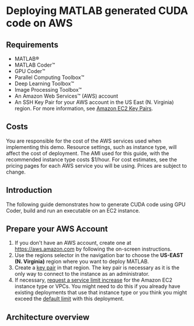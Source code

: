 # Deploying MATLAB generated CUDA code on AWS

## Requirements
- MATLAB® 
- MATLAB Coder™
- GPU Coder™
- Parallel Computing Toolbox™ 
- Deep Learning Toolbox™ 
- Image Processing Toolbox™ 
- An Amazon Web Services™ (AWS) account
- An SSH Key Pair for your AWS account in the US East (N. Virginia) region. For more information, see [Amazon EC2 Key Pairs](https://docs.aws.amazon.com/AWSEC2/latest/UserGuide/ec2-key-pairs.html).

## Costs

You are responsible for the cost of the AWS services used when implementing this demo.  Resource settings, such as instance type, will affect the cost of deployment. The AMI used for this guide, with the recommended instance type costs $1/hour. For cost estimates, see the pricing pages for each AWS service you will be using. Prices are subject to change.

## Introduction

The following guide demonstrates how to generate CUDA code using GPU Coder, build and run an executable on an EC2 instance.

## Prepare your AWS Account

1. If you don't have an AWS account, create one at https://aws.amazon.com by following the on-screen instructions.
2. Use the regions selector in the navigation bar to choose the **US-EAST (N. Virginia)** region where you want to deploy MATLAB.
3. Create a [key pair](https://docs.aws.amazon.com/AWSEC2/latest/UserGuide/ec2-key-pairs.html) in that region.  The key pair is necessary as it is the only way to connect to the instance as an administrator.
4. If necessary, [request a service limit increase](https://console.aws.amazon.com/support/home#/case/create?issueType=service-limit-increase&limitType=service-code-) for the Amazon EC2 instance type or VPCs.  You might need to do this if you already have existing deployments that use that instance type or you think you might exceed the [default limit](http://docs.aws.amazon.com/AWSEC2/latest/UserGuide/ec2-resource-limits.html) with this deployment.

## Architecture overview




















